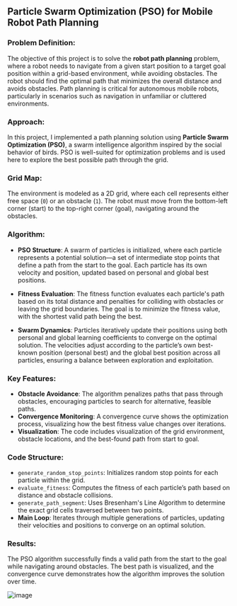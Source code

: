 ## Particle Swarm Optimization (PSO) for Mobile Robot Path Planning

### Problem Definition:
The objective of this project is to solve the **robot path planning** problem, where a robot needs to navigate from a given start position to a target goal position within a grid-based environment, while avoiding obstacles. The robot should find the optimal path that minimizes the overall distance and avoids obstacles. Path planning is critical for autonomous mobile robots, particularly in scenarios such as navigation in unfamiliar or cluttered environments.

### Approach:
In this project, I implemented a path planning solution using **Particle Swarm Optimization (PSO)**, a swarm intelligence algorithm inspired by the social behavior of birds. PSO is well-suited for optimization problems and is used here to explore the best possible path through the grid.

### Grid Map:
The environment is modeled as a 2D grid, where each cell represents either free space (`0`) or an obstacle (`1`). The robot must move from the bottom-left corner (start) to the top-right corner (goal), navigating around the obstacles.

### Algorithm:
- **PSO Structure**: A swarm of particles is initialized, where each particle represents a potential solution—a set of intermediate stop points that define a path from the start to the goal. Each particle has its own velocity and position, updated based on personal and global best positions.
  
- **Fitness Evaluation**: The fitness function evaluates each particle's path based on its total distance and penalties for colliding with obstacles or leaving the grid boundaries. The goal is to minimize the fitness value, with the shortest valid path being the best.

- **Swarm Dynamics**: Particles iteratively update their positions using both personal and global learning coefficients to converge on the optimal solution. The velocities adjust according to the particle’s own best-known position (personal best) and the global best position across all particles, ensuring a balance between exploration and exploitation.

### Key Features:
- **Obstacle Avoidance**: The algorithm penalizes paths that pass through obstacles, encouraging particles to search for alternative, feasible paths.
- **Convergence Monitoring**: A convergence curve shows the optimization process, visualizing how the best fitness value changes over iterations.
- **Visualization**: The code includes visualization of the grid environment, obstacle locations, and the best-found path from start to goal.

### Code Structure:
- `generate_random_stop_points`: Initializes random stop points for each particle within the grid.
- `evaluate_fitness`: Computes the fitness of each particle’s path based on distance and obstacle collisions.
- `generate_path_segment`: Uses Bresenham's Line Algorithm to determine the exact grid cells traversed between two points.
- **Main Loop**: Iterates through multiple generations of particles, updating their velocities and positions to converge on an optimal solution.

### Results:
The PSO algorithm successfully finds a valid path from the start to the goal while navigating around obstacles. The best path is visualized, and the convergence curve demonstrates how the algorithm improves the solution over time.

![image](https://github.com/user-attachments/assets/dd321d4a-3d5d-49c0-b496-d9c10d49a708)


